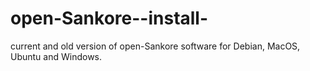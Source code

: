 open-Sankore--install-
======================

current and old version of open-Sankore software for Debian, MacOS, Ubuntu and Windows.
